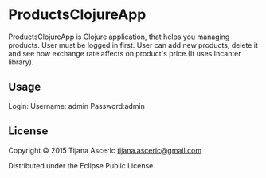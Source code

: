 # ProductsClojureApp

ProductsClojureApp is Clojure application, that helps you managing products. User must be logged in first. User can add new products, delete it and see how exchange rate affects on product's price.(It uses Incanter library).

## Usage

Login:
Username: admin
Password:admin

## License

Copyright © 2015 Tijana Asceric tijana.asceric@gmail.com

Distributed under the Eclipse Public License.
